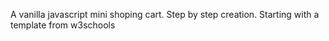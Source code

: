 A vanilla javascript mini shoping cart. Step by step creation. Starting with a template from w3schools
